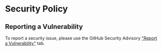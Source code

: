 # Security Policy

## Reporting a Vulnerability

To report a security issue, please use the GitHub Security Advisory ["Report a Vulnerability"](https://github.com/electron/electron/security/advisories/new) tab.

